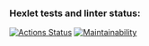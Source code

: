 ### Hexlet tests and linter status:
[![Actions Status](https://github.com/Panasi/frontend-project-lvl1/workflows/hexlet-check/badge.svg)](https://github.com/Panasi/frontend-project-lvl1/actions)
[![Maintainability](https://api.codeclimate.com/v1/badges/a99a88d28ad37a79dbf6/maintainability)](https://codeclimate.com/github/codeclimate/codeclimate/maintainability)